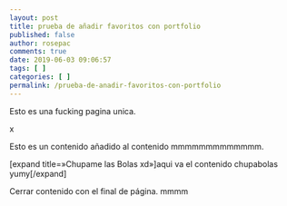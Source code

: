 ```yaml
---
layout: post
title: prueba de añadir favoritos con portfolio
published: false
author: rosepac
comments: true
date: 2019-06-03 09:06:57
tags: [ ]
categories: [ ]
permalink: /prueba-de-anadir-favoritos-con-portfolio
---
```

Esto es una fucking pagina unica.
  
x

Esto es un contenido añadido al contenido mmmmmmmmmmmmm.

[expand title=&#187;Chupame las Bolas xd&#187;]aqui va el contenido chupabolas yumy[/expand]

Cerrar contenido con el final de página. mmmm